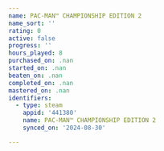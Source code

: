 ```yaml
---
name: PAC-MAN™ CHAMPIONSHIP EDITION 2
name_sort: ''
rating: 0
active: false
progress: ''
hours_played: 8
purchased_on: .nan
started_on: .nan
beaten_on: .nan
completed_on: .nan
mastered_on: .nan
identifiers:
  - type: steam
    appid: '441380'
    name: PAC-MAN™ CHAMPIONSHIP EDITION 2
    synced_on: '2024-08-30'

---
```


